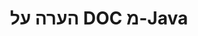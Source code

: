 ---
############################# Static ############################
layout: "auto-gen-annotation"

############################# Head ############################
head_title: "Java DOC הערות API של הערות ב-C#"
head_description: "Java API ליצירה והערה של סוגי הערות פופולריים מ-DOC, תמונות, שרטוטים ופורמטים של קבצי מסמכים."

############################# Header ############################
title: "הערה על DOC מ-Java"
description: ""
bg_image: "https://cms.admin.containerize.com/templates/aspose/App_Themes/V3/images/bg/header1.png"
bg_overlay: false
button:
    enable: true
    icon: "fas fa-arrow-down"
    label: "הורד גרסת ניסיון בחינם"
    link: "https://downloads.groupdocs.com/annotation/java"

############################# About ############################
about:
    enable: true
    title: "אודות GroupDocs.Annotation עבור Java API"
    content: |
        GroupDocs.Annotation for Java API היא ספרייה המאפשרת לך להוסיף הערות ל-PDF, Word ומסמכים אחרים ב-Mac, Windows או Ubuntu. [GroupDocs.Annotation for Java](/annotation/java) הוא API מקורי של Java לניהול הערות עם תמיכה מקיפה ליצירה, הוספה, עריכה, מחיקה, חילוץ וייצוא הערות מתמונות ומסמכים שונים אחרים. הרשימה המלאה של פורמטי מסמכים נתמכים שתוכל לראות ב[דף] זה (https://docs.groupdocs.com/annotation/java/supported-document-formats/).
        ספרייה זו מאפשרת לך לעבוד לא רק עם מסמך DOC אלא גם עם סוגים רבים אחרים של מסמכים כגון Word, Excel, PowerPoint, מיילים של Outlook, Visio, Adobe, OpenDocument, OpenOffice, Photoshop, AutoCad ועוד רבים אחרים.
        ה-GroupDocs.Annotation for Java API מאפשר לך ליצור ולהוסיף הערות חדשות, לערוך הערות, לחלץ הערות, הערות ולהסיר אותן ממסמכים. הספרייה תומכת ב-13 סוגי הערות שונים, כולל טקסט, קו פולי, שטח, קו תחתון, נקודה, סימן מים, חץ, אליפסה, החלפת טקסט, מרחק, שדה טקסט, עיבוד משאבים ב-PDF, HTML, מסמכי Microsoft Word, גיליונות אלקטרוניים, דיאגרמות, מצגות, ציורים, תמונות ופורמטים רבים אחרים של קבצים.
        הדוגמה (נא לראות להלן) מדגימה עבודה עם מסמך DOC, בדוגמה זו תוכל לראות את השלבים העיקריים של איך לעבוד עם GroupDocs. הערה: הגדר רישיון, פתח מסמך שאתה רוצה לעבוד איתו, יצירת מסמך הערה, הוספת אובייקטי נתונים כדי להגדיר מאפייני הערה בהתאם לדרישות שלך ושמירת התוצאה במקום הדרוש. כמו כן, תוכל לעיין בפירוט רב יותר על התכונות הנתמכות ב-github שלנו [דף](https://github.com/groupdocs-annotation/GroupDocs.Annotation-for-Java), או במוצר שלנו [תיעוד](https: //docs.groupdocs.com/annotation/java/getting-started/).

############################# Steps ############################
howTo_Add:
steps_Add:
    enable: true
    title_left: "שלבים להוספת הערות ל-DOC ב-Java"
    content_left: |
        [GroupDocs.Annotation](/annotation/java/) מקל על מפתחי Java להוסיף סוגי הערות שונים לקבצי DOC בתוך כל יישום מבוסס Java על ידי יישום כמה שלבים פשוטים.
        *   צור אובייקטי תגובה עם הערה ותאריך.
        *   צור אובייקט AreaAnnotation, הגדר אפשרויות אזור והוסף תשובות.
        *   צור אובייקט Annotator והוסף הערת אזור.
        *   שמור קובץ פלט.
    title_right: "דרישות מערכת"
    content_right: |
        GroupDocs.Annotation עבור ממשקי API של Java נתמכים בכל הפלטפורמות ומערכות ההפעלה העיקריות. לפני ביצוע הקוד שלהלן, אנא ודא שהדרישות המוקדמות הבאות מותקנים במערכת שלך.
        *   מערכות הפעלה: Microsoft Windows, Linux, MacOS
        *   סביבת פיתוח: NetBeans, Intellij IDEA, Eclipse וכו'
        *   סביבת זמן ריצה של Java: Java 7 (1.7) ומעלה
        *   קבל את הגרסה העדכנית ביותר של GroupDocs.Annotation עבור Java מ-[GroupDocs Artifact Repository](https://repository.groupdocs.com/webapp/#/artifacts/browse/tree/General/repo/com/groupdocs/groupdocs-annotation)

############################# Preview ############################
preview_Add:
    enable: true
    title: תצוגה מקדימה של הערות ודגימת קוד
    content: |
        ![Annotation preview image](https://docs.groupdocs.com/annotation/java/images/add-area-annotation.png)
    code: |
        ```java
        // Create an instance of Reply class and add comments
        Reply firstReply = new Reply();
        firstReply.setComment("First comment");
        firstReply.setRepliedOn(Calendar.getInstance().getTime());
        
        Reply secondReply = new Reply();
        secondReply.setComment("Second comment");
        secondReply.setRepliedOn(Calendar.getInstance().getTime());
        
        List<Reply> replies = new ArrayList<Reply>();
        replies.add(firstReply);
        replies.add(secondReply);
        
        // Create an instance of AreaAnnotation class and set options
        AreaAnnotation area = new AreaAnnotation();
        area.setBackgroundColor(65535);
        area.setBox(new Rectangle(100, 100, 100, 100));
        area.setCreatedOn(Calendar.getInstance().getTime());
        area.setMessage("This is area annotation");
        area.setOpacity(0.7);
        area.setPageNumber(0);
        area.setPenColor(65535);
        area.setPenStyle(PenStyle.Dot);
        area.setPenWidth((byte) 3);
        area.setReplies(replies);
        
        // Create an instance of Annotator class
        Annotator annotator = new Annotator("input.bmp");
        
        // Add annotation
        annotator.add(area);
        
        // Save to file
        annotator.save("output.bmp");
        annotator.dispose();
        ```

############################# Steps ############################
howTo_Remove:
steps_Remove:
    enable: true
    title_left: "שלבים להסרת הערות מ-DOC ב-Java"
    content_left: |
        [GroupDocs.Annotation](/annotation/java/) מקל על מפתחי Java להסיר פרטי הערות מקבצי DOC בתוך כל יישום מבוסס Java על ידי יישום כמה שלבים פשוטים.
        *   צור אובייקטי תגובה עם הערה ותאריך.
        *   הצג אובייקט SaveOptions והגדר AnnotationTypes = AnnotationType.None.
        *   התקשר לשיטת השמירה עם נתיב המסמך או הזרם והאובייקט SaveOptions.

############################# Preview ############################
preview_Remove:
    enable: true
    code: |
        ```java
        // Create an instance of Annotator class 
        Annotator annotator = new Annotator("C://input.bmp");

        // Remove annotation by set type None 
        SaveOptions saveOptions = new SaveOptions();
        saveOptions.setAnnotationTypes(AnnotationType.None);

        // Save annotation to output file
        annotator.save("C://output.bmp", saveOptions);
        annotator.dispose();
        ```

############################# Steps ############################
howTo_Edit:
steps_Edit:
    enable: true
    title_left: "שלבים לעריכת הערות מ-DOC ב-Java"
    content_left: |
        [GroupDocs.Annotation](/annotation/java/) מקל על מפתחי Java לעדכן מאפייני הערות שונים מקבצי DOC בתוך כל יישום מבוסס Java על ידי יישום כמה שלבים פשוטים.
        *   יצירת אובייקט Annotator עם נתיב מסמך קלט או זרם עם LoadOptions מופע עם ImportAnnotations = true.
        *   צור יישום כלשהו של AnnotationBase והגדר את מזהה ההערה הקיימת (אם ההערה עם המזהה הזה לא נמצא, שום דבר לא ישתנה) או רשימת הנתיבים של ההערות (כל ההערות הקיימות יוסרו).
        *   התקשר לשיטת עדכון של אובייקט Annotator עם הערות שעברו.
        *   התקשר לשיטת השמירה עם נתיב המסמך או הזרם והאובייקט SaveOptions.

############################# Preview ############################
preview_Edit:
    enable: true
    code: |
        ```java
        String outputPath = "UpdateAnnotation.bmp";

        // Create an instance of Annotator class
        Annotator annotator = new Annotator("input.bmp");
        
        // Create an instance of Reply class for first example and add comments
        Reply reply1 = new Reply();
        reply1.setComment("Original first comment");
        reply1.setRepliedOn(Calendar.getInstance().getTime());
        
        Reply reply2 = new Reply();
        reply2.setComment("Original second comment");
        reply2.setRepliedOn(Calendar.getInstance().getTime());
        
        java.util.List replies = new ArrayList();
        replies.add(reply1);
        replies.add(reply2);
        
        // Create an instance of AreaAnnotation class and set options
        AreaAnnotation original = new AreaAnnotation();
        original.setId(1);
        original.setBackgroundColor(65535);
        original.setBox(new Rectangle(100, 100, 100, 100));
        original.setCreatedOn(Calendar.getInstance().getTime());
        original.setMessage("This is original annotation");
        original.setReplies(replies);
        
        // Add original annotation
        annotator.add(original);
        annotator.save(outputPath);
        annotator.dispose();
        
        LoadOptions loadOptions = new LoadOptions();
        
        // Open annotated document
        Annotator annotator1 = new Annotator(outputPath, loadOptions);
        
        // Create an instance of Reply class for update first example
        Reply reply3 = new Reply();
        reply3.setComment("Updated first comment");
        reply3.setRepliedOn(Calendar.getInstance().getTime());
        
        Reply reply4 = new Reply();
        reply4.setComment("Updated second comment");
        reply4.setRepliedOn(Calendar.getInstance().getTime());
        
        java.util.List replies1 = new ArrayList();
        replies1.add(reply3);
        replies1.add(reply4);

        // Suggest we want change some properties of existed annotation
        AreaAnnotation updated = new AreaAnnotation();
        updated.setId(1);
        updated.setBackgroundColor(255);
        updated.setBox(new Rectangle(0, 0, 50, 200));
        updated.setCreatedOn(Calendar.getInstance().getTime());
        updated.setMessage("This is updated annotation");
        updated.setReplies(replies1);
        
        // Update and save annotation
        annotator1.update(updated);
        annotator1.save(outputPath);
        annotator1.dispose();
        ```

############################# Steps ############################
howTo_Extract:
steps_Extract:
    enable: true
    title_left: "שלבים לחילוץ הערות מ-DOC ב-Java"
    content_left: |
        [GroupDocs.Annotation](/annotation/java/) מקל על מפתחי Java להוסיף הערות למסמכים ולחלץ מידע הערות מקבצי DOC בתוך כל יישום מבוסס Java על ידי יישום כמה שלבים פשוטים.
        *   צור אובייקטי תגובה עם הערה ותאריך.
        *   הצג אובייקט LoadOptions וקרא ל-SetImportAnnotations עם ארגומנט אמיתי.
        *   הגדר משתנה עם סוג רשימה.
        *   התקשר לשיטת get והחזר את התוצאה למשתנה למעלה.

############################# Preview ############################
preview_Extract:
    enable: true
    code: |
        ```java
        // For using this example input file ("annotated.bmp") must be with annotations
        LoadOptions loadOptions = new LoadOptions();
        
        // Create an instance of Annotator class and get annotations
        final Annotator annotator = new Annotator("annotated.bmp", loadOptions);
        List annotations = annotator.get();
        ```

############################# Demos ############################
demos:
    enable: true
    title: "הדגמות חיות להוספה, הסרה, עריכה, חילוץ הערות למסמכים ותמונות"
    content: |
        הוסף, הסר, ערוך וחלץ הערות לקובץ DOC כעת על ידי ביקור באתר [GroupDocs.Annotation Live Demos](https://products.groupdocs.app/annotation/family). להדגמה החיה יש את היתרונות הבאים

############################# About Formats ############################
about_formats:
    enable: true
    format:
        # format loop
        - icon: "far fa-file-doc"
          title: "אודות פורמט הקובץ DOC"
          content: |
            קבצים עם סיומת doc מייצגים מסמכים שנוצרו על ידי Microsoft Word או מסמכי עיבוד תמלילים אחרים בפורמט קובץ בינארי. התוסף שימש בתחילה לתיעוד טקסט רגיל במספר מערכות הפעלה שונות. זה יכול להכיל כמה סוגים שונים של נתונים כגון תמונות, מעוצבות כמו גם טקסט רגיל, גרפים, תרשימים, אובייקטים מוטבעים, קישורים, דפים, עיצוב עמודים, הגדרות הדפסה ועוד הרבה אחרים. הפורמט היה פופולרי לכל סוגי התיעוד בשל מגוון האפשרויות שהוא מציע למשתמשים לכתיבת מדריכים, הצעות, מפרטים, קורות חיים, מאמרים או כל מסמך דומה. הגרסה המעודכנת של DOC היא DOCX המבוססת על Office OpenXML שהמפרט שלו זמין בגלוי.

          link: "https://docs.fileformat.com/image/doc/"

############################# More Formats ############################
more_formats:
    enable: true
    title: "עבודה עם פורמטים פופולריים אחרים של מסמכים"
    content: |
        עדכן את מאפייני ההערות מכמה מהפורמטים הפופולריים של הקבצים כפי שצוין להלן.
    format:
        # format loop
        - name: "Annotate PDF document"
          link: "https://products.groupdocs.com/annotation/java/pdf/"
          description: "Adobe Portable Document Format"

        # format loop
        - name: "Annotate DOC document"
          link: "https://products.groupdocs.com/annotation/java/doc/"
          description: "Microsoft Word Document"

        # format loop
        - name: "Annotate DOCM document"
          link: "https://products.groupdocs.com/annotation/java/docm/"
          description: "Microsoft Word Macro-Enabled Document"

        # format loop
        - name: "Annotate DOCX document"
          link: "https://products.groupdocs.com/annotation/java/docx/"
          description: "Microsoft Word Open XML Document"

        # format loop
        - name: "Annotate DOT document"
          link: "https://products.groupdocs.com/annotation/java/dot/"
          description: "Microsoft Word Document Template"

        # format loop
        - name: "Annotate DOTX document"
          link: "https://products.groupdocs.com/annotation/java/dotx/"
          description: "Word Open XML Document Template"

        # format loop
        - name: "Annotate RTF document"
          link: "https://products.groupdocs.com/annotation/java/rtf/"
          description: "Rich Text Document"

        # format loop
        - name: "Annotate ODT document"
          link: "https://products.groupdocs.com/annotation/java/odt/"
          description: "Open Document Text"

        # format loop
        - name: "Annotate XLS document"
          link: "https://products.groupdocs.com/annotation/java/xls/"
          description: "Microsoft Excel Binary File Format"

        # format loop
        - name: "Annotate XLSX document"
          link: "https://products.groupdocs.com/annotation/java/xlsx/"
          description: "Microsoft Excel Open XML Spreadsheet"

        # format loop
        - name: "Annotate XLSM document"
          link: "https://products.groupdocs.com/annotation/java/xlsm/"
          description: "Microsoft Excel Macro-Enabled Spreadsheet"

        # format loop
        - name: "Annotate XLSB document"
          link: "https://products.groupdocs.com/annotation/java/xlsb/"
          description: "Microsoft Excel Binary Worksheet"

        # format loop
        - name: "Annotate ODS document"
          link: "https://products.groupdocs.com/annotation/java/ods/"
          description: "Open Document Spreadsheet"

        # format loop
        - name: "Annotate PPT document"
          link: "https://products.groupdocs.com/annotation/java/ppt/"
          description: "PowerPoint Presentation"

        # format loop
        - name: "Annotate PPTX document"
          link: "https://products.groupdocs.com/annotation/java/pptx/"
          description: "PowerPoint Open XML Presentation"

        # format loop
        - name: "Annotate PPSX document"
          link: "https://products.groupdocs.com/annotation/java/ppsx/"
          description: "PowerPoint Open XML Slide Show"

        # format loop
        - name: "Annotate POTM document"
          link: "https://products.groupdocs.com/annotation/java/potm/"
          description: "Microsoft PowerPoint Template"

        # format loop
        - name: "Annotate PPTM document"
          link: "https://products.groupdocs.com/annotation/java/pptm/"
          description: "Microsoft PowerPoint Presentation"

        # format loop
        - name: "Annotate PPS document"
          link: "https://products.groupdocs.com/annotation/java/pps/"
          description: "Microsoft PowerPoint 97-2003 Slide Show"

        # format loop
        - name: "Annotate ODP document"
          link: "https://products.groupdocs.com/annotation/java/odp/"
          description: "OpenDocument Presentation"

        # format loop
        - name: "Annotate HTML document"
          link: "https://products.groupdocs.com/annotation/java/html/"
          description: "HyperText Markup Language"

        # format loop
        - name: "Annotate TIFF document"
          link: "https://products.groupdocs.com/annotation/java/tiff/"
          description: "Tagged Image File Format"

        # format loop
        - name: "Annotate JPEG document"
          link: "https://products.groupdocs.com/annotation/java/jpeg/"
          description: "JPEG Image"

        # format loop
        - name: "Annotate PNG document"
          link: "https://products.groupdocs.com/annotation/java/png/"
          description: "Portable Network Graphic"

        # format loop
        - name: "Annotate EML document"
          link: "https://products.groupdocs.com/annotation/java/eml/"
          description: "E-mail Message"

        # format loop
        - name: "Annotate MSG document"
          link: "https://products.groupdocs.com/annotation/java/msg/"
          description: "Microsoft Outlook E-mail Message"

        # format loop
        - name: "Annotate VSD document"
          link: "https://products.groupdocs.com/annotation/java/vsd/"
          description: "Microsoft Visio 2003-2010 Drawing"

        # format loop
        - name: "Annotate VSDX document"
          link: "https://products.groupdocs.com/annotation/java/vsdx/"
          description: "Microsoft Visio Drawing"

        # format loop
        - name: "Annotate VSS document"
          link: "https://products.groupdocs.com/annotation/java/vss/"
          description: "Microsoft Visio 2003-2010 Stencil"

        # format loop
        - name: "Annotate VST document"
          link: "https://products.groupdocs.com/annotation/java/vst/"
          description: "Microsoft Visio 2013 Stencil"

        # format loop
        - name: "Annotate DWG document"
          link: "https://products.groupdocs.com/annotation/java/dwg/"
          description: "Autodesk Design Data Formats"

        # format loop
        - name: "Annotate DXF document"
          link: "https://products.groupdocs.com/annotation/java/dxf/"
          description: "AutoCAD Drawing Interchange"

        # format loop
        - name: "Annotate DCM document"
          link: "https://products.groupdocs.com/annotation/java/dcm/"
          description: "Digital Imaging and Communications in Medicine"

        # format loop
        - name: "Annotate WMF document"
          link: "https://products.groupdocs.com/annotation/java/wmf/"
          description: "Windows Metafile"

        # format loop
        - name: "Annotate EMF document"
          link: "https://products.groupdocs.com/annotation/java/emf/"
          description: "Enhanced Metafile Format"


############################# Back to top ###############################
back_to_top:
    enable: true
---